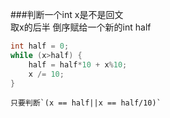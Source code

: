 ###判断一个int x是不是回文  
	取x的后半 倒序赋给一个新的int half  

```cpp
int half = 0;
while (x>half) {
	half = half*10 + x%10;
	x /= 10;
}
```
	
	只要判断`(x == half||x == half/10)`  

